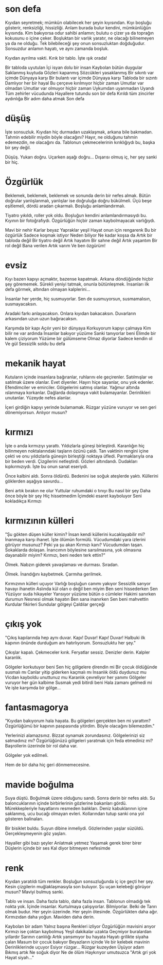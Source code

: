 # son defa

Kıyıdan seyretmek; mümkün olabilecek her şeyin kıyısından. Kıyı boşluğu gösterir, renksizliği, hissizliği. Anlam burada bulur kendini, mümkünlüğün kıyısında. Kim bakıyorsa odur sahibi anlamın; bulutu o çizer ya da toprağın kokusunu o içine çeker. Boşluktan bir varlık yaratır, ne olacağı bilinemeyen ya da ne olduğu. Tek bilebileceği şey onun sonsuzluktan doğduğudur. Sonsuzdur anlamın hayatı, ve aynı zamanda boşluk.

Kıyıdan ayrılma vakti. Kırık bir tablo. İşte ışık orada!

Bir tabloda uyutulan
İçi isyan dolu bir insan
Kaybolan bütün duygular
Saklanmış kuytuda
Gözleri kapanmış
Sözcükleri yasaklanmış
Bir sıkıntı var içimde
Dünyaya karşı
Bir bulantı var içimde
Dünyaya karşı
Tabloda bir sızıntı
Damlıyor her bir hayal
Bu çerçeve kırılmıyor hiçbir zaman
Umutlar var olmadan
Umutlar var olmuyor hiçbir zaman
Uykumdan uyanmadan
Uyandı
Tüm zehirler vücudunda
Hayallere tutundu son bir defa
Kırıldı tüm zincirler aydınlığa
Bir adım daha atmak
Son defa

# düşüş

İşte sonsuzluk. Kıyıdan hiç durmadan uzaklaşmak, arkana bile bakmadan. Tahmin edebilir miydin böyle olacağını? Hayır, ne olduğunu tahmin edemezdin, ne olacağını da. Tablonun çekmecelerinin kırıklığıydı bu, başka bir şey değil.

Düşüş. Yukarı doğru. Uçarken aşağı doğru... Dışarısı olmuş iç, her şey sanki bir hiç.

# Özgürlük

Beklemek, beklemek, beklemek ve sonunda derin bir nefes almak. Bütün doğrular yanlışlanmalı, yanlışlar ise doğruluğa doğru bükülmeli. Üçü beşe eşitlemeli, dördü aradan çıkarmalı. Boşluğu anlamlandırmalı.

Tiyatro yıkıldı, roller yok oldu. Boşluğun kendini anlamlandırmasıydı bu. Kıyının bir fotoğrafıydı. Özgürlüğün hiçbir zaman kaybolmayacak varlığıydı.

Mavi bir nehir
Karlar beyaz
Yapraklar yeşil
Hayat onun için rengarenk
Bu bir özgürlük
Sadece koşmak istiyor
Neden biliyor
Ne kadar koşsa da
Artık bir tabloda değil
Bir tiyatro değil
Artık hayatım
Bir sahne değil
Artık yaşantım
Bir rol değil
Bana verilen
Artık varım
Ve ben özgürüm!

# evsiz

Kıyı bazen kapıyı açmaktır, bazense kapatmak. Arkana döndüğünde hiçbir şey görememek. Sürekli yeniyi tatmak, onunla bütünleşmek. İnsanları ilk defa görmek, altından olmayan kalplerini...

İnsanlar her yerde, hiç susmuyorlar. Sen de susmuyorsun, susmamalısın, susmayacaksın.

Aradaki farkı anlayacaksın. Onlara kıyıdan bakacaksın. Duvarların arkasından uzun uzun bağıracaksın.

Karşımda bir kapı
Açılır yeni bir dünyaya
Korkuyorum kapıyı çalmaya
Kim bilir ne var ardında
İnsanlar bakıyor yüzüme
Sanki tanıyorlar beni
Elimde bir kalem çiziyorum
Yüzüme bir gülümseme
Olmaz diyorlar
Sadece kendin ol
Ve gül
Sessizlik soldu bu defa

# mekanik hayat

Kutuların içinde insanlara bağıranlar, ruhlarını ele geçirenler. Satılmışlar ve satılmak üzere olanlar. Evet diyenler. Hayırı hiçe sayanlar, onu yok edenler. Efendimciler ve emirciler. Gölgelerini satmış olanlar. Yağmur altında ıslanmaya korkanlar. Dağlarda dolaşmaya vakit bulamayanlar. Derinlikleri unutanlar. Yüzeyde nefes alanlar.

İçeri girdiğin kapıyı yerinde bulamamak. Rüzgar yüzüne vuruyor ve sen geri dönemiyorsun. Anlıyor musun?

# kırmızı

İşte o anda kırmızıyı yarattı. Yıldızlarla güneşi birleştirdi. Karanlığın hiç bilinmeyen noktalarındaki taşların özünü çaldı. Tan vaktinin rengini içine çekti ve onu yıldızlarla güneşin birleştiği noktaya üfledi. Parmaklarıyla ona bir beden verdi. Çizgilerini netleştirdi. Gözleri altındandı. Dudakları kıpkırmızıydı. İşte bu onun sanat eseriydi.

Önce kalbini aldı. Sonra öldürdü. Bedenini ise soğuk ateşlerde yaktı. Küllerini göklerden aşağıya savurdu...

Beni artık bırakın ne olur
Yuttular ruhumdaki o tınıyı
Bu nasıl bir şey
Daha önce böyle bir şey
Hiç hissetmedim
İçimdeki esaret kayboluyor
Seni kokladıkça
Kırmızı

# kırmızının külleri

"Şu gökten düşen küller kimin? İnsan kendi küllerini kucaklayabilir mi? İnanmaya karşı ihanet. İşte ölümün formülü. Vücudumdaki yara izlerini görüyor musunuz? Peki ya şu akan Kırmızı kanı? Vücudumdan taşan. Sokaklarda dolaşan. İnancımın böylesine sarsılmasına, yok olmasına dayanabilir miyim? Kırmızı, beni neden terk ettin?"

Ölmek. Nabzın giderek yavaşlaması ve durması. Sıradan.

Ölmek. İnandığını kaybetmek. Çarmıha gerilmek.

Kırmızının külleri uçuyor
Varlığı boşluğun canımı yakıyor
Sessizlik sarıyor havayı ihanetin
Aslında kül olan o değil ben miyim
Ben seni hissederken
Sen
Yüzüyor suda hikayeler
Yansıyor yüzüme bütün o cümleler
Hakimi sanırken durumun
Nesnesi olmak hayatın
Ben sana inanırken
Sen beni mahvettin
Kurdular fikirleri
Sundular gölgeyi
Çaldılar gerçeği

# çıkış yok

"Çıkış kapılarında hep aynı duvar. Kapı! Duvar! Kapı! Duvar! Halbuki ilk kapının önünde durduğum anı hatırlıyorum. Sonsuzluktu her şey."

Çıkışlar kapalı. Çekmeceler kırık. Feryatlar sessiz. Denizler derin. Kalpler karanlık.

Gölgeler korkutuyor beni
Sen hiç gölgelere direndin mi
Bir çocuk öldüğünde susmalı mı
Canlar yitip giderken kaçmalı mı
İnsanlık öldü duydunuz mu
Vicdan kayboldu unuttunuz mu
Karanlık çevreliyor her yanımı
Gölgeler vuruyor her gün kalbime
Susmak yedi bitirdi beni
Hala zamanı gelmedi mi
Ve işte karşımda bir gölge...

# fantasmagorya

"Kıyıdan bakıyorum hala hayata. Bu gölgeleri gerçekten ben mi yarattım? Özgürlüğümü bir kapının paspasında yitirdim. Böyle olacağını bilemezdim."

Yerlerinizi alamazsınız. Bizzat oynamak zorundasınız. Gölgelerinizi siz satmadınız mı? Özgürlüğünüzü gölgeleri yaratmak için feda etmediniz mi? Başrollerin üzerinde bir rol daha var.

Gölgeler yok edilmeli.

Hem de bir daha hiç geri dönmemecesine.

# mavide boğulma

Suya düştü. Boğulmak üzere olduğunu sandı. Sonra derin bir nefes aldı. Su baloncuklarının içinde birbirlerinin gözlerine bakanları gördü. Mürekkepleriyle hayatlarını resmeden balıkları. Deniz kabuklarının içine saklanmış, ucu bucağı olmayan evleri. Kollarından tutup sanki ona yol gösteren balinaları.

Bir bisiklet buldu. Suyun dibine inmeliydi. Gözlerinden yaşlar süzüldü. Gerçekleşmeyenin göz yaşları.

Hayaller gibi bazı şeyler
Anlatmak yetmez
Yaşamak gerek birer birer
Düşlerin içinde bir ses
Kal diyor bitmeyen nefesimde

# renk

Kıyıdan yaratıldı tüm renkler. Boşluğun sonsuzluğunda iç içe geçti her şey. Kesin çizgilerin muğlaklaşmasıyla son buluyor. Şu uçan kelebeği görüyor musun? Maviyi bulmuş sanki.

Tablo ve insan. Daha fazla tablo, daha fazla insan. Tablonun olmadığı tek nokta yok. İçinde insanlar. Kurtulmaya çalışıyorlar. Bilmiyorlar. Belki de Tanrı olmak budur. Her şeyin üzerinde. Her şeyin ötesinde. Özgürlükten daha ağır. Kırmızıdan daha yoğun. Maviden daha derin.

Kaybolan bir adam
Yalnız başına
Renkleri izliyor
Özgürlüğün mavisini arıyor
Kırmızı ise çoktan kaybolmuş
Yeşil dakikalar uzakta
Geçmiyor buralardan yıllardır
Sarının canlılığı
Artık yansımıyor bu hayata
Hayatı grilikte
siyaha çalan
Masum bir çocuk bakıyor
Beyazların içinde
Ve bir kelebek mavinin
Derinliklerinde uçuyor
Esiyor rüzgar...
Rüzgar kuzeyden
Üşüyor adam
Bıkmış artık
Ne soğuk diyor
Ne de ölüm
Haykırıyor umutsuzca
"Artık gri yok
Hayat siyah..."
